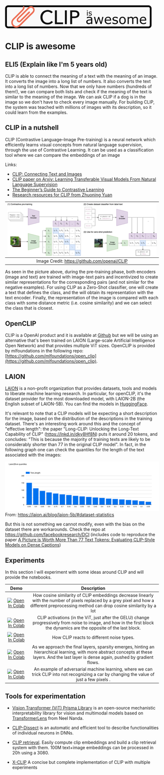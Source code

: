 ![CLIP_LOGO](./images/clip_is_awesome.png)
# CLIP is awesome 

## ELI5 (Explain like I'm 5 years old)
CLIP is able to connect the meaning of a text with the meaning of an image. It converts the image into a long list of numbers. It also converts the text into a long list of numbers. Now that we only have numbers (hundreds of them!), we can compare both lists and check if the meaning of the text is similar to the meaning of the image. We can ask CLIP if a dog is in the image so we don't have to check every image manually. For building CLIP, the system was teached with millions of images with its description, so it could learn from the examples.

## CLIP in a nutshell

CLIP (Contrastive Language–Image Pre-training) is a neural network which efficiently learns visual concepts from natural language supervision, through the use of Contrastive Learning. It can be used as a classification tool where we can compare the embeddings of an image 

Links:

- [CLIP: Connecting Text and Images](https://openai.com/blog/clip/)
- [CLIP paper on Arxiv: Learning Transferable Visual Models From Natural Language Supervision](https://arxiv.org/abs/2103.00020)
- [The Beginner’s Guide to Contrastive Learning](https://www.v7labs.com/blog/contrastive-learning-guide)
- [Research resources for CLIP from Zhuoning Yuan](https://github.com/yzhuoning/Awesome-CLIP/tree/main)

| ![CLIP](https://raw.githubusercontent.com/joaquincabezas/clip_is_awesome/main/images/CLIP.png) |
|:--:|
| Image Credit: https://github.com/openai/CLIP |

As seen in the picture above, during the pre-training phase, both encoders (image and text) are trained with image-text pairs and incentivized to create similar representations for the corresponding pairs (and not similar for the negative examples). For using CLIP as a Zero-Shot classifier, one will create a text that defines the class, and the will obtain its representation with the text encoder. Finally, the representation of the image is compared with each class with some distance metric (i.e. cosine similarity) and we can select the class that is closest.

## OpenCLIP

CLIP is a OpenAI product and it is available at [Github](https://github.com/openai/CLIP) but we will be using an alternative that's been trained on LAION (Large-scale Artificial Intelligence Open Network) and that provides multiple ViT sizes. OpenCLIP is provided by mlfoundations in the following repo: [https://github.com/mlfoundations/open_clip](https://github.com/mlfoundations/open_clip).

## LAION

[LAION](https://laion.ai/) is a non-profit organization that provides datasets, tools and models to liberate machine learning research. In particular, for openCLIP, it's the dataset provider for the most downloaded model, with LAION-2B (the English subset of LAION-5B). You can find the models in [HuggingFace](https://huggingface.co/collections/laion/openclip-laion-2b-64fcade42d20ced4e9389b30).

It's relevant to note that a CLIP models will be expecting a short description for the image, based on the distribution of the descriptions in the training dataset. There's an interesting work around this and the concept of "effective length": the paper "Long-CLIP: Unlocking the Long-Text Capability of CLIP" (https://lnkd.in/dky8Hf8N) puts it around 20 tokens, and concludes: "This is because the majority of training texts are likely to be considerably shorter than 77 in the original CLIP model". In fact, in the following graph one can check the quantiles for the length of the text associated with the images:

![laion_2b_quantiles](./images/laion_2b_quantiles.png)
From: https://laion.ai/blog/laion-5b/#dataset-statistics

But this is not something we cannot modify, even with the bias on the dataset there are workarounds. Check the repo at https://github.com/facebookresearch/DCI (includes code to reproduce the paper [A Picture is Worth More Than 77 Text Tokens: Evaluating CLIP-Style Models on Dense Captions](https://arxiv.org/abs/2312.08578))

## Experiments

In this section I will experiment with some ideas around CLIP and will provide the notebooks.

| Demo | Description |
|:-:|:-:|
|[![Open In Colab](https://colab.research.google.com/assets/colab-badge.svg)](https://colab.research.google.com/drive/1rMBPx3Yu8WA3busCTcdSRmvyOtFBB0yc)| How cosine similarity of CLIP embeddings decrease linearly with the number of pixels replaced by a grey pixel and how a different preprocessing method can drop cosine similarity by a lot|
|[![Open In Colab](https://colab.research.google.com/assets/colab-badge.svg)](https://colab.research.google.com/drive/1uBunZkwq5JYlZBAMI8Y0leJaXLAltOP8)| CLIP activations (in the ViT, just after the GELU) change progressively from noise to image, and how in the first block the dynamics are the opposite of the last block.|
|[![Open In Colab](https://colab.research.google.com/assets/colab-badge.svg)](https://colab.research.google.com/drive/10KR2NgWTjVdCoQQLTiIoB9BpKx7UcP6W)| How CLIP reacts to different noise types.|
|[![Open In Colab](https://colab.research.google.com/assets/colab-badge.svg)](https://colab.research.google.com/drive/1nK3sxW7xYENAYjn0NUbMAl--1eNWcPta)| As we approach the final layers, sparsity emerges, hinting an hierarchical learning, with more abstract concepts at these layers. And the last layer is dense again, pushed by gradient flows.|
|[![Open In Colab](https://colab.research.google.com/assets/colab-badge.svg)](https://colab.research.google.com/drive/1XZ4FvddUQNecYo90IUBuMUuqz2Mvirlv)| An example of adversarial machine learning, where we can trick CLIP into not recognizing a car by changing the value of just a few pixels .|

## Tools for experimentation

- [Vision Transformer (ViT) Prisma Library](https://github.com/soniajoseph/ViT-Prisma) is an open-source mechanistic interpretability library for vision and multimodal models based on [TransformerLens](https://github.com/TransformerLensOrg/TransformerLens) from Neel Nanda.

- [CLIP-Dissect](https://github.com/Trustworthy-ML-Lab/CLIP-dissect) is an automatic and efficient tool to describe functionalities of individual neurons in DNNs.

- [CLIP retrieval](https://github.com/rom1504/clip-retrieval). Easily compute clip embeddings and build a clip retrieval system with them. 100M text+image embeddings can be processed in 20h using a 3080.

- [X-CLIP](https://github.com/lucidrains/x-clip) A concise but complete implementation of CLIP with multiple experiments